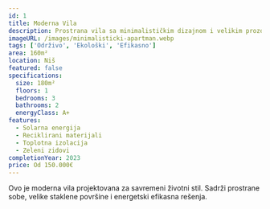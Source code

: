 ```yaml
---
id: 1
title: Moderna Vila
description: Prostrana vila sa minimalističkim dizajnom i velikim prozorima za maksimalnu prirodnu svetlost.
imageURL: /images/minimalisticki-apartman.webp
tags: ['Održivo', 'Ekološki', 'Efikasno']
area: 160m²
location: Niš
featured: false
specifications:
  size: 180m²
  floors: 1
  bedrooms: 3
  bathrooms: 2
  energyClass: A+
features:
  - Solarna energija
  - Reciklirani materijali
  - Toplotna izolacija
  - Zeleni zidovi
completionYear: 2023
price: Od 150.000€
---
```


Ovo je moderna vila projektovana za savremeni životni stil. Sadrži prostrane sobe, velike staklene površine i energetski efikasna rešenja.
